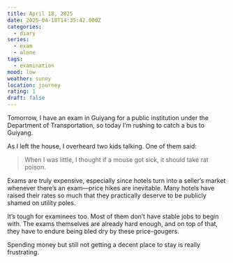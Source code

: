 ```yaml
---
title: April 18, 2025
date: 2025-04-18T14:35:42.000Z
categories:
  - diary
series:
  - exam
  - alone
tags:
  - examination
mood: low
weather: sunny
location: journey
rating: 1
draft: false
---
```


Tomorrow, I have an exam in Guiyang for a public institution under the Department of Transportation, so today I’m rushing to catch a bus to Guiyang.  

As I left the house, I overheard two kids talking. One of them said:  

> When I was little, I thought if a mouse got sick, it should take rat poison.  

Exams are truly expensive, especially since hotels turn into a seller’s market whenever there’s an exam—price hikes are inevitable. Many hotels have raised their rates so much that they practically deserve to be publicly shamed on utility poles.  

It’s tough for examinees too. Most of them don’t have stable jobs to begin with. The exams themselves are already hard enough, and on top of that, they have to endure being bled dry by these price-gougers.

Spending money but still not getting a decent place to stay is really frustrating.

